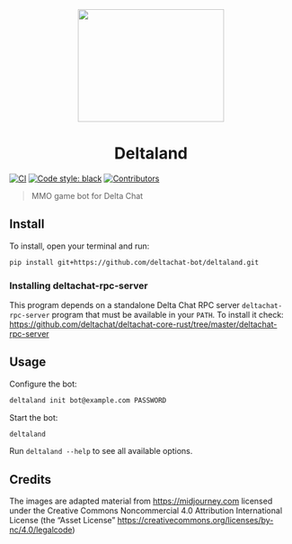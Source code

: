 <div align="center"><img height="200" width="260" src="https://github.com/deltachat-bot/deltaland/raw/master/images/banner.png"></div>
<h1 align="center">Deltaland</h1>

<!-- 
[![Latest Release](https://img.shields.io/pypi/v/deltaland.svg)](https://pypi.org/project/deltaland)
[![Supported Versions](https://img.shields.io/pypi/pyversions/deltaland.svg)](https://pypi.org/project/deltaland)
[![License](https://img.shields.io/pypi/l/deltaland.svg)](https://pypi.org/project/deltaland)
-->
[![CI](https://github.com/deltachat-bot/deltaland/actions/workflows/ci.yml/badge.svg)](https://github.com/deltachat-bot/deltaland/actions/workflows/ci.yml)
[![Code style: black](https://img.shields.io/badge/code%20style-black-000000.svg)](https://github.com/psf/black)
[![Contributors](https://img.shields.io/github/contributors/deltachat-bot/deltaland.svg)](https://github.com/deltachat-bot/deltaland/graphs/contributors)

> MMO game bot for Delta Chat

## Install

To install, open your terminal and run:

```sh
pip install git+https://github.com/deltachat-bot/deltaland.git
```

### Installing deltachat-rpc-server

This program depends on a standalone Delta Chat RPC server `deltachat-rpc-server` program that must be
available in your `PATH`. To install it check:
https://github.com/deltachat/deltachat-core-rust/tree/master/deltachat-rpc-server

## Usage

Configure the bot:

```sh
deltaland init bot@example.com PASSWORD
```

Start the bot:

```sh
deltaland
```

Run `deltaland --help` to see all available options.

## Credits

The images are adapted material from https://midjourney.com licensed under the Creative Commons Noncommercial 4.0 Attribution International License (the “Asset License” https://creativecommons.org/licenses/by-nc/4.0/legalcode)
